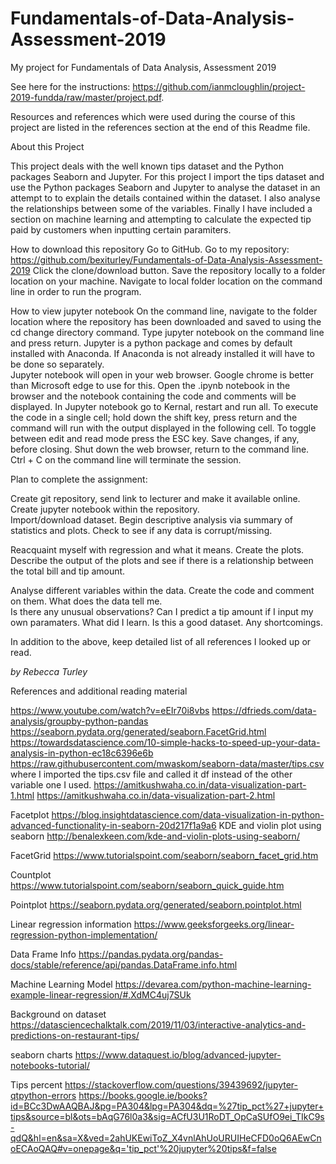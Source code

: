 # Fundamentals-of-Data-Analysis-Assessment-2019
My project for Fundamentals of Data Analysis, Assessment 2019

See here for the instructions: https://github.com/ianmcloughlin/project-2019-fundda/raw/master/project.pdf. 

Resources and references which were used during the course of this project are listed in the references section at the end of this Readme file.


About this Project    

This project deals with the well known tips dataset and the Python packages Seaborn and Jupyter. For this project I import the tips dataset and use the Python packages Seaborn and Jupyter to analyse the dataset in an attempt to to explain the details contained within the dataset. I also analyse the relationships between some of the variables.  Finally I have included a section on machine learning and attempting to calculate the expected tip paid by customers when inputting certain paramiters.

How to download this repository
Go to GitHub.
Go to my repository: https://github.com/bexiturley/Fundamentals-of-Data-Analysis-Assessment-2019
Click the clone/download button.
Save the repository locally to a folder location on your machine.
Navigate to local folder location on the command line in order to run the program.    

How to view jupyter notebook 
On the command line, navigate to the folder location where the repository has been downloaded and saved to using the cd change directory command.
Type jupyter notebook on the command line and press return.  Jupyter is a python package and comes by default installed with Anaconda. If Anaconda is not already installed it will have to be done so separately.    
Jupyter notebook will open in your web browser.  Google chrome is better than Microsoft edge to use for this. 
Open the .ipynb notebook in the browser and the notebook containing the code and comments will be displayed.
In Jupyter notebook go to Kernal, restart and run all.  To execute the code in a single cell; hold down the shift key, press return and the command will run with the output displayed in the following cell.
To toggle between edit and read mode press the ESC key.
Save changes, if any, before closing. Shut down the web browser, return to the command line. Ctrl + C on the command line will terminate the session.


Plan to complete the assignment:

Create git repository, send link to lecturer and make it available online.  Create jupyter notebook within the repository.    
Import/download dataset.
Begin descriptive analysis via summary of statistics and plots.  Check to see if any data is corrupt/missing.

Reacquaint myself with regression and what it means.
Create the plots.
Describe the output of the plots and see if there is a relationship between the total bill and tip amount.

Analyse different variables within the data.  Create the code and comment on them.
What does the data tell me.  
Is there any unusual observations?
Can I predict a tip amount if I input my own paramaters.
What did I learn. Is this a good dataset. Any shortcomings.

In addition to the above, keep detailed list of all references I looked up or read. 



*by Rebecca Turley*


References and additional reading material

https://www.youtube.com/watch?v=eEIr70i8vbs
https://dfrieds.com/data-analysis/groupby-python-pandas
https://seaborn.pydata.org/generated/seaborn.FacetGrid.html
https://towardsdatascience.com/10-simple-hacks-to-speed-up-your-data-analysis-in-python-ec18c6396e6b
https://raw.githubusercontent.com/mwaskom/seaborn-data/master/tips.csv where I imported the tips.csv file and called it df instead of the other variable one I used.
https://amitkushwaha.co.in/data-visualization-part-1.html
https://amitkushwaha.co.in/data-visualization-part-2.html

Facetplot
https://blog.insightdatascience.com/data-visualization-in-python-advanced-functionality-in-seaborn-20d217f1a9a6
KDE and violin plot using seaborn
http://benalexkeen.com/kde-and-violin-plots-using-seaborn/

FacetGrid
https://www.tutorialspoint.com/seaborn/seaborn_facet_grid.htm

Countplot
https://www.tutorialspoint.com/seaborn/seaborn_quick_guide.htm

Pointplot
https://seaborn.pydata.org/generated/seaborn.pointplot.html

Linear regression information
https://www.geeksforgeeks.org/linear-regression-python-implementation/

Data Frame Info
https://pandas.pydata.org/pandas-docs/stable/reference/api/pandas.DataFrame.info.html

Machine Learning Model
https://devarea.com/python-machine-learning-example-linear-regression/#.XdMC4uj7SUk

Background on dataset
https://datasciencechalktalk.com/2019/11/03/interactive-analytics-and-predictions-on-restaurant-tips/

seaborn charts
https://www.dataquest.io/blog/advanced-jupyter-notebooks-tutorial/

Tips percent
https://stackoverflow.com/questions/39439692/jupyter-qtpython-errors
https://books.google.ie/books?id=BCc3DwAAQBAJ&pg=PA304&lpg=PA304&dq=%27tip_pct%27+jupyter+tips&source=bl&ots=bAqG76l0a3&sig=ACfU3U1RoDT_OpCaSUfO9ei_TIkC9s-qdQ&hl=en&sa=X&ved=2ahUKEwiToZ_X4vnlAhUoURUIHeCFD0oQ6AEwCnoECAoQAQ#v=onepage&q='tip_pct'%20jupyter%20tips&f=false
